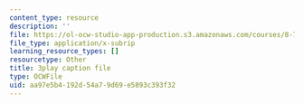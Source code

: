 ```yaml
---
content_type: resource
description: ''
file: https://ol-ocw-studio-app-production.s3.amazonaws.com/courses/8-701-introduction-to-nuclear-and-particle-physics-fall-2020/aa97e5b4192d54a79d69e5893c393f32_s-QcRrGppsk.vtt
file_type: application/x-subrip
learning_resource_types: []
resourcetype: Other
title: 3play caption file
type: OCWFile
uid: aa97e5b4-192d-54a7-9d69-e5893c393f32
---
```

